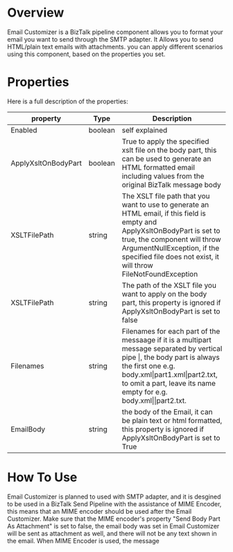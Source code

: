 # Overview
Email Customizer is a BizTalk pipeline component allows you to format your email you want to send through the SMTP adapter.
It Allows you to send HTML/plain text emails with attachments.
you can apply different scenarios using this component, based on the properties you set.
# Properties
Here is a full description of the properties:

| property | Type | Description |
| ------ | ------ |------ |
| Enabled | boolean | self explained |
| ApplyXsltOnBodyPart| boolean | True to apply the specified xslt file on the body part, this can be used to generate an HTML formatted email including values from the original BizTalk message body |
| XSLTFilePath | string | The XSLT file path that you want to use to generate an HTML email, if this field is empty and ApplyXsltOnBodyPart is set to true, the component will throw  ArgumentNullException, if the specified file does not exist, it will throw FileNotFoundException |
| XSLTFilePath | string | The path of the XSLT file you want to apply on the body part, this property is ignored if ApplyXsltOnBodyPart is set to false |
| Filenames | string | Filenames for each part of the messaage if it is a multipart message separated by vertical pipe \|, the body part is always the first one e.g. body.xml\|part1.xml\|part2.txt, to omit a part, leave its name empty for e.g. body.xml\|\|part2.txt.
| EmailBody | string | the body of the Email,  it can be plain text or html formatted, this property is ignored if ApplyXsltOnBodyPart is set to True |

# How To Use
Email Customizer is planned to used with SMTP adapter, and it is desgined to be used in a BizTalk Send Pipeline with the assistance of MIME Encoder, this means that an MIME encoder should be used after the Email Customizer.
Make sure that the MIME encoder's property "Send Body Part As Attachment" is set to false, the email body was set in Email Customizer will be sent as attachment as well, and there will not be any text shown in the email.
When MIME Encoder is used, the message
